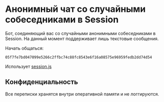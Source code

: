 # Анонимный чат со случайными собеседниками в Session

Бот, соединяющий вас со случайными анонимными собеседниками в Session. На данный момент поддерживает лишь текстовые сообщения.

Начать общаться:
```
05f7fe7bd047099e5266c2ffbc74c88fc8543e6f16a08575e96959fedb2dd74d54
```

Использует [session.js](https://sessionjs.github.io/docs)

## Конфиденциальность

Все переписки хранятся внутри оперативной памяти и не логгируются.